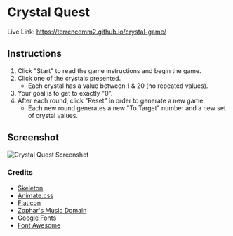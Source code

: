 # Crystal Quest
Live Link: https://terrencemm2.github.io/crystal-game/  
  
## Instructions  
1. Click "Start" to read the game instructions and begin the game.  
2. Click one of the crystals presented.  
   * Each crystal has a value between 1 & 20 (no repeated values).  
3. Your goal is to get to exactly "0".  
4. After each round, click "Reset" in order to generate a new game.  
   * Each new round generates a new "To Target" number and a new set of crystal values.  


## Screenshot
![Crystal Quest Screenshot](../media/crystal-quest-screenshot.png?raw=true)

### Credits
* [Skeleton](http://getskeleton.com/)  
* [Animate.css](https://daneden.github.io/animate.css/)  
* [Flaticon](https://www.flaticon.com/)  
* [Zophar's Music Domain](https://www.zophar.net/music)
* [Google Fonts](https://fonts.google.com/)
* [Font Awesome](https://fontawesome.com/)
